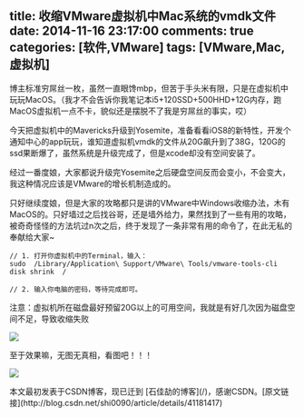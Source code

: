 title: 收缩VMware虚拟机中Mac系统的vmdk文件
date: 2014-11-16 23:17:00
comments: true
categories: [软件,VMware]
tags: [VMware,Mac,虚拟机]
---

博主标准穷屌丝一枚，虽然一直眼馋mbp，但苦于手头米有限，只是在虚拟机中玩玩MacOS。（我才不会告诉你我笔记本i5+120SSD+500HHD+12G内存，跑MacOS虚拟机一点不卡，貌似还是摆脱不了我是穷屌丝的事实，哎）

今天把虚拟机中的Mavericks升级到Yosemite，准备看看iOS8的新特性，开发个通知中心的app玩玩，谁知道虚拟机vmdk的文件从20G飙升到了38G，120G的ssd果断爆了，虽然系统是升级完成了，但是xcode却没有空间安装了。

<!-- more --> 

经过一番度娘，大家都说升级完Yosemite之后硬盘空间反而会变小，不会变大，我这种情况应该是VMware的增长机制造成的。

只好继续度娘，但是大家的攻略都只是讲的VMware中Windows收缩办法，木有MacOS的。只好墙过之后找谷哥，还是墙外给力，果然找到了一些有用的攻略，被奇奇怪怪的方法坑过n次之后，终于发现了一条非常有用的命令了，在此无私的奉献给大家~

```
// 1. 打开你虚拟机中的Terminal，输入：
sudo  /Library/Application\ Support/VMware\ Tools/vmware-tools-cli disk shrink  / 

// 2. 输入你电脑的密码，等待完成即可。
```

注意：虚拟机所在磁盘最好预留20G以上的可用空间，我就是有好几次因为磁盘空间不足，导致收缩失败

![](http://qn.shisb.com/blog/softwate-windows-vmware-macos-vmkd/1.png)

至于效果嘛，无图无真相，看图吧！！！

![](http://qn.shisb.com/blog/softwate-windows-vmware-macos-vmkd/2.png)

<div class="article-statement">
本文最初发表于CSDN博客，现已迁到 [石佳劼的博客](/)，感谢CSDN。[原文链接](http://blog.csdn.net/shi0090/article/details/41181417)
</div>